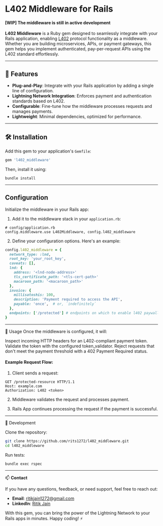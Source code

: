 # L402 Middleware for Rails

#### [WIP] The middleware is still in active development

**L402 Middleware** is a Ruby gem designed to seamlessly integrate with your Rails application, enabling [L402](https://docs.lightning.engineering/the-lightning-network/l402) protocol functionality as a middleware. Whether you are building microservices, APIs, or payment gateways, this gem helps you implement authenticated, pay-per-request APIs using the L402 standard effortlessly.

---

## 🚀 Features

- **Plug-and-Play**: Integrate with your Rails application by adding a single line of configuration.
- **Lightning Network Integration**: Enforces payment and authentication standards based on L402.
- **Configurable**: Fine-tune how the middleware processes requests and manages payments.
- **Lightweight**: Minimal dependencies, optimized for performance.

---

## 🛠️ Installation

Add this gem to your application's `Gemfile`:

```ruby
gem 'l402_middleware'
```

Then, install it using:
```
bundle install
```

---

## Configuration

Initialize the middleware in your Rails app:

1. Add it to the middleware stack in your `application.rb`:
```
# config/application.rb
config.middleware.use L402Middleware, config.l402_middleware 
```

2. Define your configuration options. Here's an example:
```ruby
config.l402_middleware = {
  network_type: :lnd,
  root_key: 'your_root_key',
  caveats: [],
  lnd: {
    address: '<lnd-node-address>'
    tls_certificate_path: '<tls-cert-path>'
    macaroon_path: '<macaroon_path>'
  },
  invoice: {
    millisatoshis: 100,
    description: 'Payment required to access the API',
    payable: 'once',  # or, `indefinitely`
  },
  endpoints: ['/protected'] # endpoints on which to enable l402 paywall
}
```

---

📖 Usage
Once the middleware is configured, it will:

Inspect incoming HTTP headers for an L402-compliant payment token.
Validate the token with the configured token_validator.
Reject requests that don't meet the payment threshold with a 402 Payment Required status.

#### Example Request Flow:

1. Client sends a request:

```
GET /protected-resource HTTP/1.1
Host: example.com
Authorization: L402 <token>
```

2. Middleware validates the request and processes payment.

3. Rails App continues processing the request if the payment is successful.

---

🔧 Development

Clone the repository:
```bash
git clone https://github.com/rits1272/l402_middleware.git
cd l402_middleware
```

Run tests:
```
bundle exec rspec
```

---

📫 **Contact**

If you have any questions, feedback, or need support, feel free to reach out:

- **Email**: ritikjain1272@gmail.com
- **LinkedIn**: [Ritik Jain](https://linkedin.com/in/rits1272)

With this gem, you can bring the power of the Lightning Network to your Rails apps in minutes. Happy coding! ⚡
